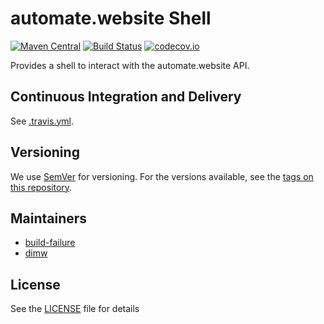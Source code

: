 # automate.website Shell

[![Maven Central](https://maven-badges.herokuapp.com/maven-central/website.automate/shell/badge.svg)](https://maven-badges.herokuapp.com/maven-central/website.automate/shell) [![Build Status](https://travis-ci.org/automate-website/shell.svg?branch=master)](https://travis-ci.org/automate-website/shell) [![codecov.io](https://codecov.io/github/automate-website/shell/coverage.svg?branch=master)](https://codecov.io/github/automate-website/shell?branch=master)

Provides a shell to interact with the automate.website API.

## Continuous Integration and Delivery

See [.travis.yml](.travis.yml).

## Versioning

We use [SemVer](http://semver.org/) for versioning. For the versions available, see the [tags on this repository](https://github.com/automate-website/shell/tags).

## Maintainers

- [build-failure](https://github.com/build-failure)
- [dimw](https://github.com/dimw)

## License

See the [LICENSE](LICENSE) file for details
